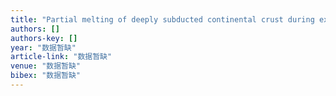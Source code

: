 ```yaml
---
title: "Partial melting of deeply subducted continental crust during exhumation: insights from felsic veins and host UHP metamorphic rocks in North Qaidam, northern Tibet"
authors: []
authors-key: []
year: "数据暂缺"
article-link: "数据暂缺"
venue: "数据暂缺"
bibex: "数据暂缺"
---
```

